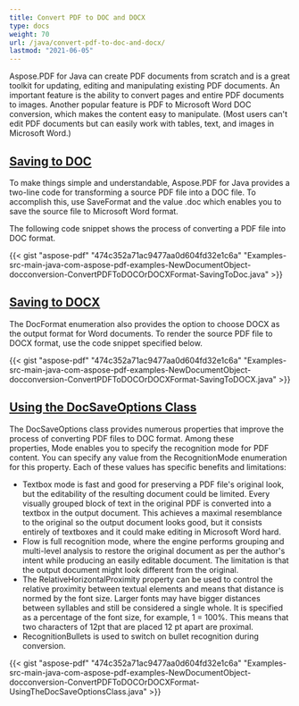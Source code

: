 ```yaml
---
title: Convert PDF to DOC and DOCX
type: docs
weight: 70
url: /java/convert-pdf-to-doc-and-docx/
lastmod: "2021-06-05"
---
```


Aspose.PDF for Java can create PDF documents from scratch and is a great toolkit for updating, editing and manipulating existing PDF documents. An important feature is the ability to convert pages and entire PDF documents to images. Another popular feature is PDF to Microsoft Word DOC conversion, which makes the content easy to manipulate. (Most users can't edit PDF documents but can easily work with tables, text, and images in Microsoft Word.)
## <ins>**Saving to DOC**
To make things simple and understandable, Aspose.PDF for Java provides a two-line code for transforming a source PDF file into a DOC file. To accomplish this, use SaveFormat and the value .doc which enables you to save the source file to Microsoft Word format.

The following code snippet shows the process of converting a PDF file into DOC format.

{{< gist "aspose-pdf" "474c352a71ac9477aa0d604fd32e1c6a" "Examples-src-main-java-com-aspose-pdf-examples-NewDocumentObject-docconversion-ConvertPDFToDOCOrDOCXFormat-SavingToDoc.java" >}}
## <ins>**Saving to DOCX**
The DocFormat enumeration also provides the option to choose DOCX as the output format for Word documents. To render the source PDF file to DOCX format, use the code snippet specified below. 

{{< gist "aspose-pdf" "474c352a71ac9477aa0d604fd32e1c6a" "Examples-src-main-java-com-aspose-pdf-examples-NewDocumentObject-docconversion-ConvertPDFToDOCOrDOCXFormat-SavingToDOCX.java" >}}
## <ins>**Using the DocSaveOptions Class**
The DocSaveOptions class provides numerous properties that improve the process of converting PDF files to DOC format. Among these properties, Mode enables you to specify the recognition mode for PDF content. You can specify any value from the RecognitionMode enumeration for this property. Each of these values has specific benefits and limitations:

- Textbox mode is fast and good for preserving a PDF file's original look, but the editability of the resulting document could be limited. Every visually grouped block of text in the original PDF is converted into a textbox in the output document. This achieves a maximal resemblance to the original so the output document looks good, but it consists entirely of textboxes and it could make editing in Microsoft Word hard.
- Flow is full recognition mode, where the engine performs grouping and multi-level analysis to restore the original document as per the author's intent while producing an easily editable document. The limitation is that the output document might look different from the original.
- The RelativeHorizontalProximity property can be used to control the relative proximity between textual elements and means that distance is normed by the font size. Larger fonts may have bigger distances between syllables and still be considered a single whole. It is specified as a percentage of the font size, for example, 1 = 100%. This means that two characters of 12pt that are placed 12 pt apart are proximal.
- RecognitionBullets is used to switch on bullet recognition during conversion.



{{< gist "aspose-pdf" "474c352a71ac9477aa0d604fd32e1c6a" "Examples-src-main-java-com-aspose-pdf-examples-NewDocumentObject-docconversion-ConvertPDFToDOCOrDOCXFormat-UsingTheDocSaveOptionsClass.java" >}}
